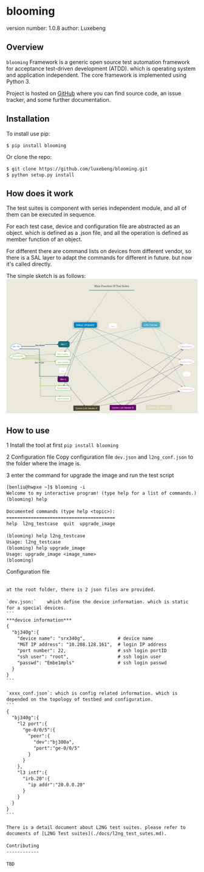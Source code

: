 blooming
===============================

version number: 1.0.8
author: Luxebeng

Overview
--------

`blooming` Framework is a generic open source test automation framework for acceptance test-driven development (ATDD). which is operating system and application independent. The core framework is implemented using Python 3. 

Project is hosted on [GitHub](https://github.com/luxebeng/blooming) where you can find source code, an issue tracker, and some further documentation. 

Installation
------------

To install use pip:

    $ pip install blooming


Or clone the repo:

    $ git clone https://github.com/luxebeng/blooming.git
    $ python setup.py install

How does it work
----------------

The test suites is component with series independent module, and all of them can be executed in sequence. 

For each test case, device and configuration file are abstracted as an object. which is defined as a .json file, and all the operation is defined as member function of an object.

For different there are command lists on devices from different vendor, so there is a SAL layer to adapt the commands for different in future. but now it's called directly.

The simple sketch is as follows:
![SW_architecture](docs/media/SW_architecture.png)

How to use
----------

1 Install the tool at first
  `pip install blooming`
 
2 Configuration file
  Copy configuration file `dev.json` and `l2ng_conf.json` to the folder where the image is.
 
3 enter the command for upgrade the image and run the test script
```
[benliu@hwpxe ~]$ blooming -i
Welcome to my interactive program! (type help for a list of commands.)
(blooming) help
 
Documented commands (type help <topic>):
========================================
help  l2ng_testcase  quit  upgrade_image
 
(blooming) help l2ng_testcase
Usage: l2ng_testcase
(blooming) help upgrade_image
Usage: upgrade_image <image_name>
(blooming)
```

Configuration file
``````````````````

at the root folder, there is 2 json files are provided.

`dev.json:`    which define the device information. which is static for a special devices.
```
***device information*** 
{
  "bj340g":{
    "device name": "srx340g",            # device name
    "MGT IP address": "10.208.128.161",  # login IP address
    "port number": 22,                   # ssh login portID
    "ssh user": "root",                  # ssh login user
    "passwd": "Embe1mpls"                # ssh login passwd
  }
}
```

`xxxx_conf.json`: which is config related information. which is depended on the topology of testbed and configuration.
```
{
  "bj340g":{
    "l2 port":{
      "ge-0/0/5":{
        "peer":{
          "dev":"bj300a",
          "port":"ge-0/0/5"
        }
      }
    },
    "l3 intf":{
      "irb.20":{
        "ip addr":"20.0.0.20"
      }
    }
  }
}
```

There is a detail document about L2NG test suites. please refer to documents of [L2NG Test suites](./docs/l2ng_test_sutes.md).

Contributing
------------

TBD
